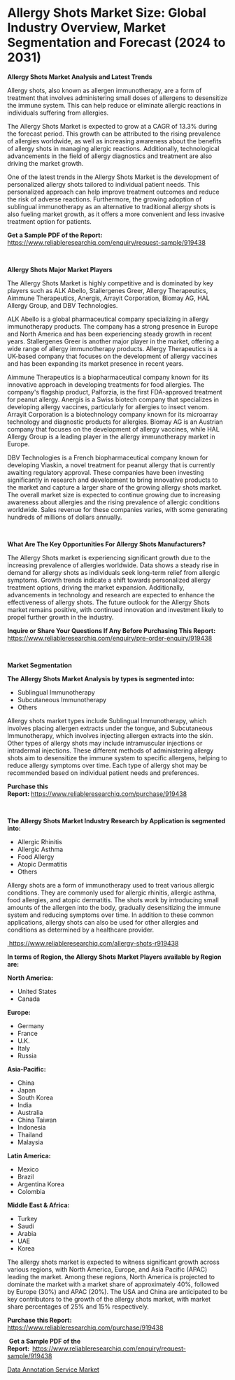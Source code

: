 <p><h1>Allergy Shots Market Size: Global Industry Overview, Market Segmentation and Forecast (2024 to 2031)</h1></p><p><strong>Allergy Shots Market Analysis and Latest Trends</strong></p>
<p><p>Allergy shots, also known as allergen immunotherapy, are a form of treatment that involves administering small doses of allergens to desensitize the immune system. This can help reduce or eliminate allergic reactions in individuals suffering from allergies.</p><p>The Allergy Shots Market is expected to grow at a CAGR of 13.3% during the forecast period. This growth can be attributed to the rising prevalence of allergies worldwide, as well as increasing awareness about the benefits of allergy shots in managing allergic reactions. Additionally, technological advancements in the field of allergy diagnostics and treatment are also driving the market growth.</p><p>One of the latest trends in the Allergy Shots Market is the development of personalized allergy shots tailored to individual patient needs. This personalized approach can help improve treatment outcomes and reduce the risk of adverse reactions. Furthermore, the growing adoption of sublingual immunotherapy as an alternative to traditional allergy shots is also fueling market growth, as it offers a more convenient and less invasive treatment option for patients.</p></p>
<p><strong>Get a Sample PDF of the Report:&nbsp;</strong> <a href="https://www.reliableresearchiq.com/enquiry/request-sample/919438">https://www.reliableresearchiq.com/enquiry/request-sample/919438</a></p>
<p>&nbsp;</p>
<p><strong>Allergy Shots Major Market Players</strong></p>
<p><p>The Allergy Shots Market is highly competitive and is dominated by key players such as ALK Abello, Stallergenes Greer, Allergy Therapeutics, Aimmune Therapeutics, Anergis, Arrayit Corporation, Biomay AG, HAL Allergy Group, and DBV Technologies. </p><p>ALK Abello is a global pharmaceutical company specializing in allergy immunotherapy products. The company has a strong presence in Europe and North America and has been experiencing steady growth in recent years. Stallergenes Greer is another major player in the market, offering a wide range of allergy immunotherapy products. Allergy Therapeutics is a UK-based company that focuses on the development of allergy vaccines and has been expanding its market presence in recent years.</p><p>Aimmune Therapeutics is a biopharmaceutical company known for its innovative approach in developing treatments for food allergies. The company's flagship product, Palforzia, is the first FDA-approved treatment for peanut allergy. Anergis is a Swiss biotech company that specializes in developing allergy vaccines, particularly for allergies to insect venom. Arrayit Corporation is a biotechnology company known for its microarray technology and diagnostic products for allergies. Biomay AG is an Austrian company that focuses on the development of allergy vaccines, while HAL Allergy Group is a leading player in the allergy immunotherapy market in Europe. </p><p>DBV Technologies is a French biopharmaceutical company known for developing Viaskin, a novel treatment for peanut allergy that is currently awaiting regulatory approval. These companies have been investing significantly in research and development to bring innovative products to the market and capture a larger share of the growing allergy shots market. The overall market size is expected to continue growing due to increasing awareness about allergies and the rising prevalence of allergic conditions worldwide. Sales revenue for these companies varies, with some generating hundreds of millions of dollars annually.</p></p>
<p>&nbsp;</p>
<p><strong>What Are The Key Opportunities For Allergy Shots Manufacturers?</strong></p>
<p><p>The Allergy Shots market is experiencing significant growth due to the increasing prevalence of allergies worldwide. Data shows a steady rise in demand for allergy shots as individuals seek long-term relief from allergic symptoms. Growth trends indicate a shift towards personalized allergy treatment options, driving the market expansion. Additionally, advancements in technology and research are expected to enhance the effectiveness of allergy shots. The future outlook for the Allergy Shots market remains positive, with continued innovation and investment likely to propel further growth in the industry.</p></p>
<p><strong>Inquire or Share Your Questions If Any Before Purchasing This Report:</strong> <a href="https://www.reliableresearchiq.com/enquiry/pre-order-enquiry/919438">https://www.reliableresearchiq.com/enquiry/pre-order-enquiry/919438</a></p>
<p>&nbsp;</p>
<p><strong>Market Segmentation</strong></p>
<p><strong>The Allergy Shots Market Analysis by types is segmented into:</strong></p>
<p><ul><li>Sublingual Immunotherapy</li><li>Subcutaneous Immunotherapy</li><li>Others</li></ul></p>
<p><p>Allergy shots market types include Sublingual Immunotherapy, which involves placing allergen extracts under the tongue, and Subcutaneous Immunotherapy, which involves injecting allergen extracts into the skin. Other types of allergy shots may include intramuscular injections or intradermal injections. These different methods of administering allergy shots aim to desensitize the immune system to specific allergens, helping to reduce allergy symptoms over time. Each type of allergy shot may be recommended based on individual patient needs and preferences.</p></p>
<p><strong>Purchase this Report:&nbsp;</strong><a href="https://www.reliableresearchiq.com/purchase/919438">https://www.reliableresearchiq.com/purchase/919438</a></p>
<p>&nbsp;</p>
<p><strong>The Allergy Shots Market Industry Research by Application is segmented into:</strong></p>
<p><ul><li>Allergic Rhinitis</li><li>Allergic Asthma</li><li>Food Allergy</li><li>Atopic Dermatitis</li><li>Others</li></ul></p>
<p><p>Allergy shots are a form of immunotherapy used to treat various allergic conditions. They are commonly used for allergic rhinitis, allergic asthma, food allergies, and atopic dermatitis. The shots work by introducing small amounts of the allergen into the body, gradually desensitizing the immune system and reducing symptoms over time. In addition to these common applications, allergy shots can also be used for other allergies and conditions as determined by a healthcare provider.</p></p>
<p><a href="https://www.reliableresearchiq.com/allergy-shots-r919438">&nbsp;https://www.reliableresearchiq.com/allergy-shots-r919438</a></p>
<p><strong>In terms of Region, the Allergy Shots Market Players available by Region are:</strong></p>
<p>
    <p> <strong> North America: </strong>
        <ul>
            <li>United States</li>
            <li>Canada</li>
        </ul>
        </p> 
    <p> <strong> Europe: </strong>
        <ul>
            <li>Germany</li>
            <li>France</li>
            <li>U.K.</li>
            <li>Italy</li>
            <li>Russia</li>
        </ul>
        </p> 
    <p> <strong> Asia-Pacific: </strong>
        <ul>
            <li>China</li>
            <li>Japan</li>
            <li>South Korea</li>
            <li>India</li>
            <li>Australia</li>
            <li>China Taiwan</li>
            <li>Indonesia</li>
            <li>Thailand</li>
            <li>Malaysia</li>
        </ul>
        </p> 
    <p> <strong> Latin America: </strong>
        <ul>
            <li>Mexico</li>
            <li>Brazil</li>
            <li>Argentina Korea</li>
            <li>Colombia</li>
        </ul>
        </p> 
    <p> <strong> Middle East & Africa: </strong>
        <ul>
            <li>Turkey</li>
            <li>Saudi</li>
            <li>Arabia</li>
            <li>UAE</li>
            <li>Korea</li>
        </ul>
    </p>
    </p>
<p><p>The allergy shots market is expected to witness significant growth across various regions, with North America, Europe, and Asia Pacific (APAC) leading the market. Among these regions, North America is projected to dominate the market with a market share of approximately 40%, followed by Europe (30%) and APAC (20%). The USA and China are anticipated to be key contributors to the growth of the allergy shots market, with market share percentages of 25% and 15% respectively.</p></p>
<p><strong>Purchase this Report: </strong><a href="https://www.reliableresearchiq.com/purchase/919438">https://www.reliableresearchiq.com/purchase/919438</a></p>
<p>&nbsp;<strong>Get a Sample PDF of the Report:&nbsp;&nbsp;</strong><a href="https://www.reliableresearchiq.com/enquiry/request-sample/919438">https://www.reliableresearchiq.com/enquiry/request-sample/919438</a></p>
<p><strong></strong></p>
<p><p><a href="https://github.com/Krdamani25/Market-Research-Report-List-1/blob/main/data-annotation-service-market.md">Data Annotation Service Market</a></p></p>